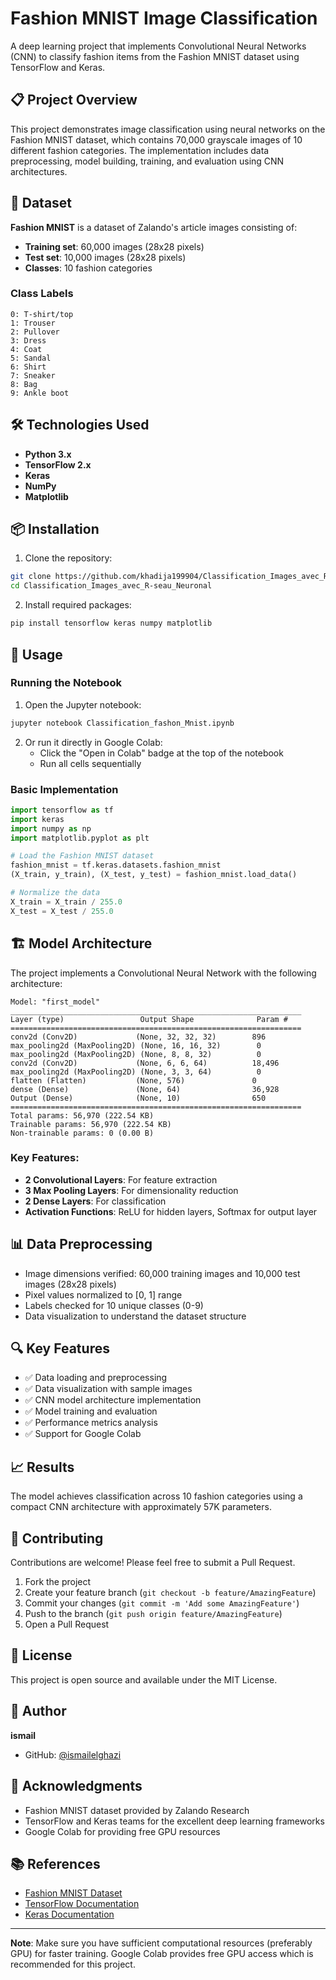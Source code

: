 # Fashion MNIST Image Classification

A deep learning project that implements Convolutional Neural Networks (CNN) to classify fashion items from the Fashion MNIST dataset using TensorFlow and Keras.

## 📋 Project Overview

This project demonstrates image classification using neural networks on the Fashion MNIST dataset, which contains 70,000 grayscale images of 10 different fashion categories. The implementation includes data preprocessing, model building, training, and evaluation using CNN architectures.

## 🎯 Dataset

**Fashion MNIST** is a dataset of Zalando's article images consisting of:
- **Training set**: 60,000 images (28x28 pixels)
- **Test set**: 10,000 images (28x28 pixels)
- **Classes**: 10 fashion categories

### Class Labels
```
0: T-shirt/top
1: Trouser
2: Pullover
3: Dress
4: Coat
5: Sandal
6: Shirt
7: Sneaker
8: Bag
9: Ankle boot
```

## 🛠️ Technologies Used

- **Python 3.x**
- **TensorFlow 2.x**
- **Keras**
- **NumPy**
- **Matplotlib**

## 📦 Installation

1. Clone the repository:
```bash
git clone https://github.com/khadija199904/Classification_Images_avec_R-seau_Neuronal.git
cd Classification_Images_avec_R-seau_Neuronal
```

2. Install required packages:
```bash
pip install tensorflow keras numpy matplotlib
```

## 🚀 Usage

### Running the Notebook

1. Open the Jupyter notebook:
```bash
jupyter notebook Classification_fashon_Mnist.ipynb
```

2. Or run it directly in Google Colab:
   - Click the "Open in Colab" badge at the top of the notebook
   - Run all cells sequentially

### Basic Implementation

```python
import tensorflow as tf
import keras
import numpy as np
import matplotlib.pyplot as plt

# Load the Fashion MNIST dataset
fashion_mnist = tf.keras.datasets.fashion_mnist
(X_train, y_train), (X_test, y_test) = fashion_mnist.load_data()

# Normalize the data
X_train = X_train / 255.0
X_test = X_test / 255.0
```

## 🏗️ Model Architecture

The project implements a Convolutional Neural Network with the following architecture:

```
Model: "first_model"
_________________________________________________________________
Layer (type)                 Output Shape              Param #   
=================================================================
conv2d (Conv2D)             (None, 32, 32, 32)        896       
max_pooling2d (MaxPooling2D) (None, 16, 16, 32)        0         
max_pooling2d (MaxPooling2D) (None, 8, 8, 32)          0         
conv2d (Conv2D)             (None, 6, 6, 64)          18,496    
max_pooling2d (MaxPooling2D) (None, 3, 3, 64)          0         
flatten (Flatten)           (None, 576)               0         
dense (Dense)               (None, 64)                36,928    
Output (Dense)              (None, 10)                650       
=================================================================
Total params: 56,970 (222.54 KB)
Trainable params: 56,970 (222.54 KB)
Non-trainable params: 0 (0.00 B)
```

### Key Features:
- **2 Convolutional Layers**: For feature extraction
- **3 Max Pooling Layers**: For dimensionality reduction
- **2 Dense Layers**: For classification
- **Activation Functions**: ReLU for hidden layers, Softmax for output layer

## 📊 Data Preprocessing

- Image dimensions verified: 60,000 training images and 10,000 test images (28x28 pixels)
- Pixel values normalized to [0, 1] range
- Labels checked for 10 unique classes (0-9)
- Data visualization to understand the dataset structure

## 🔍 Key Features

- ✅ Data loading and preprocessing
- ✅ Data visualization with sample images
- ✅ CNN model architecture implementation
- ✅ Model training and evaluation
- ✅ Performance metrics analysis
- ✅ Support for Google Colab

## 📈 Results

The model achieves classification across 10 fashion categories using a compact CNN architecture with approximately 57K parameters.

## 🤝 Contributing

Contributions are welcome! Please feel free to submit a Pull Request.

1. Fork the project
2. Create your feature branch (`git checkout -b feature/AmazingFeature`)
3. Commit your changes (`git commit -m 'Add some AmazingFeature'`)
4. Push to the branch (`git push origin feature/AmazingFeature`)
5. Open a Pull Request

## 📝 License

This project is open source and available under the MIT License.

## 👤 Author

**ismail**
- GitHub: [@ismailelghazi](https://github.com/ismailelghazi)

## 🙏 Acknowledgments

- Fashion MNIST dataset provided by Zalando Research
- TensorFlow and Keras teams for the excellent deep learning frameworks
- Google Colab for providing free GPU resources

## 📚 References

- [Fashion MNIST Dataset](https://github.com/zalandoresearch/fashion-mnist)
- [TensorFlow Documentation](https://www.tensorflow.org/)
- [Keras Documentation](https://keras.io/)

---

**Note**: Make sure you have sufficient computational resources (preferably GPU) for faster training. Google Colab provides free GPU access which is recommended for this project.
